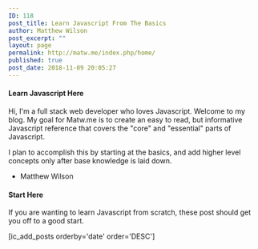 ```yaml
---
ID: 118
post_title: Learn Javascript From The Basics
author: Matthew Wilson
post_excerpt: ""
layout: page
permalink: http://matw.me/index.php/home/
published: true
post_date: 2018-11-09 20:05:27
---
```

<h4>Learn Javascript Here</h4>
Hi, I'm a full stack web developer who loves Javascript. Welcome to my blog. My goal for Matw.me is to create an easy to read, but informative Javascript reference that covers the "core" and "essential" parts of Javascript.

I plan to accomplish this by starting at the basics, and add higher level concepts only after base knowledge is laid down.

- Matthew Wilson
<h4>Start Here</h4>
If you are wanting to learn Javascript from scratch, these post should get you off to a good start.

[ic_add_posts orderby='date' order='DESC']